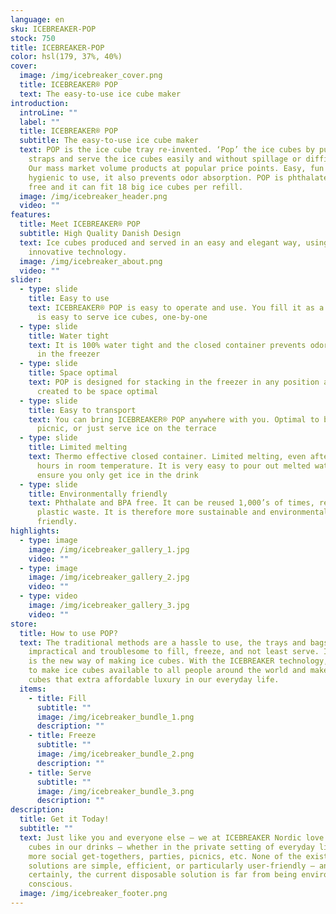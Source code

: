 ```yaml
---
language: en
sku: ICEBREAKER-POP
stock: 750
title: ICEBREAKER-POP
color: hsl(179, 37%, 40%)
cover:
  image: /img/icebreaker_cover.png
  title: ICEBREAKER® POP
  text: The easy-to-use ice cube maker
introduction:
  introLine: ""
  label: ""
  title: ICEBREAKER® POP
  subtitle: The easy-to-use ice cube maker
  text: POP is the ice cube tray re-invented. ‘Pop’ the ice cubes by pulling the
    straps and serve the ice cubes easily and without spillage or difficulty.
    Our mass market volume products at popular price points. Easy, fun and
    hygienic to use, it also prevents odor absorption. POP is phthalate and BPA
    free and it can fit 18 big ice cubes per refill.
  image: /img/icebreaker_header.png
  video: ""
features:
  title: Meet ICEBREAKER® POP
  subtitle: High Quality Danish Design
  text: Ice cubes produced and served in an easy and elegant way, using patented
    innovative technology.
  image: /img/icebreaker_about.png
  video: ""
slider:
  - type: slide
    title: Easy to use
    text: ICEBREAKER® POP is easy to operate and use. You fill it as a bottle and it
      is easy to serve ice cubes, one-by-one
  - type: slide
    title: Water tight
    text: It is 100% water tight and the closed container prevents odor absorption
      in the freezer
  - type: slide
    title: Space optimal
    text: POP is designed for stacking in the freezer in any position and it is
      created to be space optimal
  - type: slide
    title: Easy to transport
    text: You can bring ICEBREAKER® POP anywhere with you. Optimal to bring on
      picnic, or just serve ice on the terrace
  - type: slide
    title: Limited melting
    text: Thermo effective closed container. Limited melting, even after several
      hours in room temperature. It is very easy to pour out melted water to
      ensure you only get ice in the drink
  - type: slide
    title: Environmentally friendly
    text: Phthalate and BPA free. It can be reused 1,000’s of times, reducing
      plastic waste. It is therefore more sustainable and environmentally
      friendly.
highlights:
  - type: image
    image: /img/icebreaker_gallery_1.jpg
    video: ""
  - type: image
    image: /img/icebreaker_gallery_2.jpg
    video: ""
  - type: video
    image: /img/icebreaker_gallery_3.jpg
    video: ""
store:
  title: How to use POP?
  text: The traditional methods are a hassle to use, the trays and bags
    impractical and troublesome to fill, freeze, and not least serve. ICEBREAKER
    is the new way of making ice cubes. With the ICEBREAKER technology, we want
    to make ice cubes available to all people around the world and make ice
    cubes that extra affordable luxury in our everyday life.
  items:
    - title: Fill
      subtitle: ""
      image: /img/icebreaker_bundle_1.png
      description: ""
    - title: Freeze
      subtitle: ""
      image: /img/icebreaker_bundle_2.png
      description: ""
    - title: Serve
      subtitle: ""
      image: /img/icebreaker_bundle_3.png
      description: ""
description:
  title: Get it Today!
  subtitle: ""
  text: Just like you and everyone else – we at ICEBREAKER Nordic love to get ice
    cubes in our drinks – whether in the private setting of everyday life, or at
    more social get-togethers, parties, picnics, etc. None of the existent
    solutions are simple, efficient, or particularly user-friendly – and,
    certainly, the current disposable solution is far from being environmentally
    conscious.
  image: /img/icebreaker_footer.png
---
```

